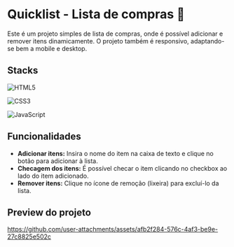 # Quicklist - Lista de compras 🛒
Este é um projeto simples de lista de compras, onde é possível adicionar e remover itens dinamicamente. O projeto também é responsivo, adaptando-se bem a mobile e desktop.

## Stacks
![HTML5](https://img.shields.io/badge/html5-%23E34F26.svg?style=for-the-badge&logo=html5&logoColor=white)

![CSS3](https://img.shields.io/badge/css3-%231572B6.svg?style=for-the-badge&logo=css3&logoColor=white)

![JavaScript](https://img.shields.io/badge/JavaScript-F7DF1E?style=for-the-badge&logo=javascript&logoColor=black)

## Funcionalidades
- **Adicionar itens:** Insira o nome do item na caixa de texto e clique no botão para adicionar à lista.
- **Checagem dos itens:** É possível checar o item clicando no checkbox ao lado do item adicionado.
- **Remover itens:** Clique no ícone de remoção (lixeira) para excluí-lo da lista.

## Preview do projeto
https://github.com/user-attachments/assets/afb2f284-576c-4af3-be9e-27c8825e502c

